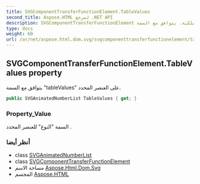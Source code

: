 ```yaml
---
title: SVGComponentTransferFunctionElement.TableValues
second_title: Aspose.HTML لمرجع .NET API
description: SVGComponentTransferFunctionElement ملكية. يتوافق مع السمة tableValues على العنصر المحدد.
type: docs
weight: 60
url: /ar/net/aspose.html.dom.svg/svgcomponenttransferfunctionelement/tablevalues/
---
```

## SVGComponentTransferFunctionElement.TableValues property

يتوافق مع السمة "tableValues" على العنصر المحدد.

```csharp
public SVGAnimatedNumberList TableValues { get; }
```

### Property_Value

السمة "النوع" للعنصر المحدد .

### أنظر أيضا

* class [SVGAnimatedNumberList](../../../aspose.html.dom.svg.datatypes/svganimatednumberlist/)
* class [SVGComponentTransferFunctionElement](../)
* مساحة الاسم [Aspose.Html.Dom.Svg](../../svgcomponenttransferfunctionelement/)
* المجسم [Aspose.HTML](../../../)


